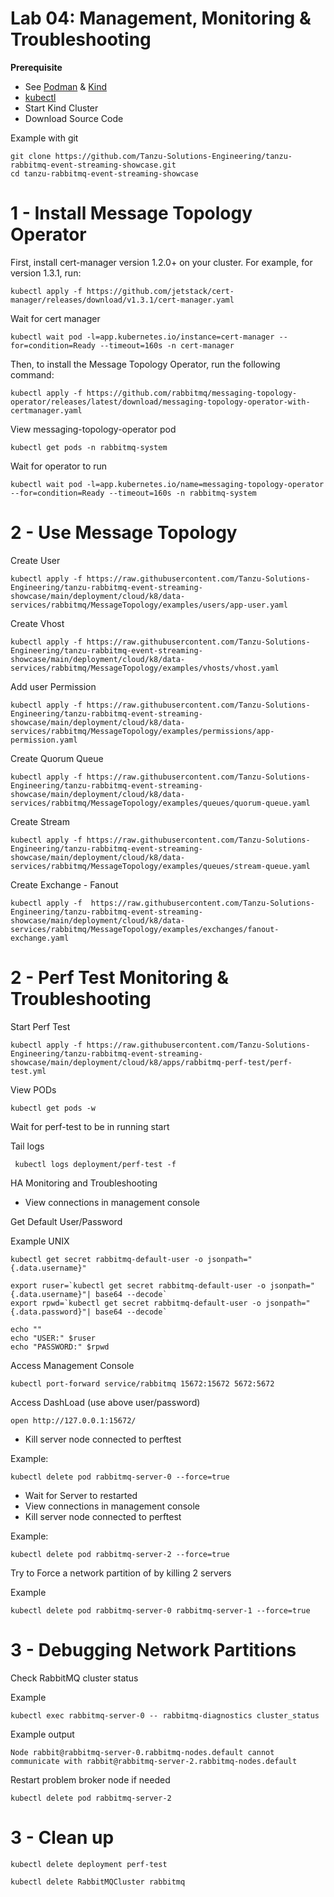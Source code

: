# Lab 04: Management, Monitoring & Troubleshooting


**Prerequisite**

- See [Podman](https://podman-desktop.io/docs/installation) & [Kind](https://podman-desktop.io/docs/kind/installing)
- [kubectl](https://kubernetes.io/docs/tasks/tools/)
- Start Kind Cluster
- Download Source Code

Example with git
```shell
git clone https://github.com/Tanzu-Solutions-Engineering/tanzu-rabbitmq-event-streaming-showcase.git
cd tanzu-rabbitmq-event-streaming-showcase
```


# 1 - Install Message Topology Operator

First, install cert-manager version 1.2.0+ on your cluster. For example, for version 1.3.1, run:

```shell
kubectl apply -f https://github.com/jetstack/cert-manager/releases/download/v1.3.1/cert-manager.yaml
```

Wait for cert manager
```shell
kubectl wait pod -l=app.kubernetes.io/instance=cert-manager --for=condition=Ready --timeout=160s -n cert-manager
```


Then, to install the Message Topology Operator, run the following command:

```shell
kubectl apply -f https://github.com/rabbitmq/messaging-topology-operator/releases/latest/download/messaging-topology-operator-with-certmanager.yaml
```

View messaging-topology-operator pod
```shell
kubectl get pods -n rabbitmq-system
```

Wait for operator to run
```shell
kubectl wait pod -l=app.kubernetes.io/name=messaging-topology-operator --for=condition=Ready --timeout=160s -n rabbitmq-system
```

# 2 - Use Message Topology

Create User
```shell
kubectl apply -f https://raw.githubusercontent.com/Tanzu-Solutions-Engineering/tanzu-rabbitmq-event-streaming-showcase/main/deployment/cloud/k8/data-services/rabbitmq/MessageTopology/examples/users/app-user.yaml
```

Create Vhost

```shell
kubectl apply -f https://raw.githubusercontent.com/Tanzu-Solutions-Engineering/tanzu-rabbitmq-event-streaming-showcase/main/deployment/cloud/k8/data-services/rabbitmq/MessageTopology/examples/vhosts/vhost.yaml
```

Add user Permission

```shell
kubectl apply -f https://raw.githubusercontent.com/Tanzu-Solutions-Engineering/tanzu-rabbitmq-event-streaming-showcase/main/deployment/cloud/k8/data-services/rabbitmq/MessageTopology/examples/permissions/app-permission.yaml
```

Create Quorum Queue

```shell
kubectl apply -f https://raw.githubusercontent.com/Tanzu-Solutions-Engineering/tanzu-rabbitmq-event-streaming-showcase/main/deployment/cloud/k8/data-services/rabbitmq/MessageTopology/examples/queues/quorum-queue.yaml
```

Create Stream

```shell
kubectl apply -f https://raw.githubusercontent.com/Tanzu-Solutions-Engineering/tanzu-rabbitmq-event-streaming-showcase/main/deployment/cloud/k8/data-services/rabbitmq/MessageTopology/examples/queues/stream-queue.yaml
```


Create Exchange - Fanout

```shell
kubectl apply -f  https://raw.githubusercontent.com/Tanzu-Solutions-Engineering/tanzu-rabbitmq-event-streaming-showcase/main/deployment/cloud/k8/data-services/rabbitmq/MessageTopology/examples/exchanges/fanout-exchange.yaml
```

# 2 - Perf Test Monitoring & Troubleshooting 

Start Perf Test

```shell
kubectl apply -f https://raw.githubusercontent.com/Tanzu-Solutions-Engineering/tanzu-rabbitmq-event-streaming-showcase/main/deployment/cloud/k8/apps/rabbitmq-perf-test/perf-test.yml
```

View PODs
```shell
kubectl get pods -w
```

Wait for perf-test to be in running start


Tail logs

```shell
 kubectl logs deployment/perf-test -f
```

HA Monitoring and Troubleshooting

- View connections in management console


Get Default User/Password

Example UNIX
```shell
kubectl get secret rabbitmq-default-user -o jsonpath="{.data.username}"

export ruser=`kubectl get secret rabbitmq-default-user -o jsonpath="{.data.username}"| base64 --decode`
export rpwd=`kubectl get secret rabbitmq-default-user -o jsonpath="{.data.password}"| base64 --decode`

echo ""
echo "USER:" $ruser
echo "PASSWORD:" $rpwd
```

Access Management Console


```shell
kubectl port-forward service/rabbitmq 15672:15672 5672:5672
```

Access DashLoad (use above user/password)

```shell
open http://127.0.0.1:15672/
```

- Kill server node connected to perftest

Example: 
```shell
kubectl delete pod rabbitmq-server-0 --force=true
```

- Wait for Server to restarted
- View connections in management console
- Kill server node connected to perftest

Example:
```shell
kubectl delete pod rabbitmq-server-2 --force=true
```

Try to Force a network partition of by killing 2 servers 

Example
```shell
kubectl delete pod rabbitmq-server-0 rabbitmq-server-1 --force=true
```

# 3 - Debugging Network Partitions


Check RabbitMQ cluster status

Example 
```shell
kubectl exec rabbitmq-server-0 -- rabbitmq-diagnostics cluster_status
```

Example output

```
Node rabbit@rabbitmq-server-0.rabbitmq-nodes.default cannot communicate with rabbit@rabbitmq-server-2.rabbitmq-nodes.default
```

Restart problem broker node if needed

```shell
kubectl delete pod rabbitmq-server-2
```


# 3 - Clean up

```shell
kubectl delete deployment perf-test
```
```shell
kubectl delete RabbitMQCluster rabbitmq
```